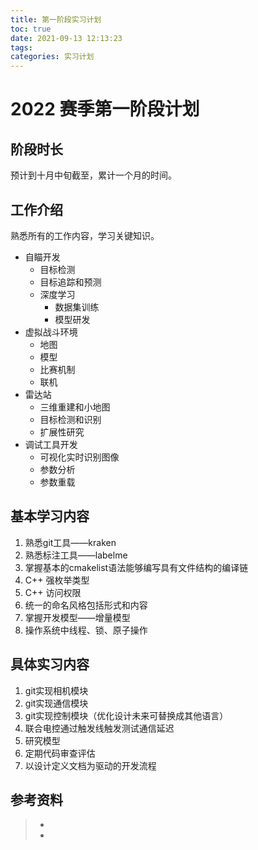```yaml
---
title: 第一阶段实习计划
toc: true
date: 2021-09-13 12:13:23
tags:
categories: 实习计划
---
```


# 2022 赛季第一阶段计划

## 阶段时长

预计到十月中旬截至，累计一个月的时间。

## 工作介绍

熟悉所有的工作内容，学习关键知识。

- 自瞄开发
  - 目标检测
  - 目标追踪和预测
  - 深度学习
    - 数据集训练
    - 模型研发
- 虚拟战斗环境
  - 地图
  - 模型
  - 比赛机制
  - 联机
- 雷达站
  - 三维重建和小地图
  - 目标检测和识别
  - 扩展性研究
- 调试工具开发
  - 可视化实时识别图像
  - 参数分析
  - 参数重载

## 基本学习内容

1. 熟悉git工具——kraken
2. 熟悉标注工具——labelme
3. 掌握基本的cmakelist语法能够编写具有文件结构的编译链
4. C++ 强枚举类型
5. C++ 访问权限
6. 统一的命名风格包括形式和内容
7. 掌握开发模型——增量模型
8. 操作系统中线程、锁、原子操作

## 具体实习内容

1. git实现相机模块
2. git实现通信模块
3. git实现控制模块（优化设计未来可替换成其他语言）
4. 联合电控通过触发线触发测试通信延迟
5. 研究模型
6. 定期代码审查评估
7. 以设计定义文档为驱动的开发流程

## 参考资料

> - []()
> - []()
